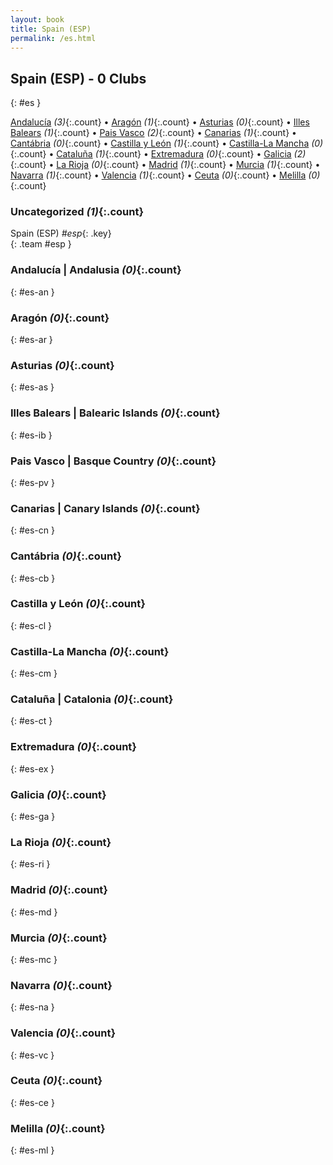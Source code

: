 ```yaml
---
layout: book
title: Spain (ESP)
permalink: /es.html
---
```


## Spain (ESP) - 0 Clubs
{: #es }






[Andalucía](#es-an) _(3)_{:.count} • [Aragón](#es-ar) _(1)_{:.count} • [Asturias](#es-as) _(0)_{:.count} • [Illes Balears](#es-ib) _(1)_{:.count} • [Pais Vasco](#es-pv) _(2)_{:.count} • [Canarias](#es-cn) _(1)_{:.count} • [Cantábria](#es-cb) _(0)_{:.count} • [Castilla y León](#es-cl) _(1)_{:.count} • [Castilla-La Mancha](#es-cm) _(0)_{:.count} • [Cataluña](#es-ct) _(1)_{:.count} • [Extremadura](#es-ex) _(0)_{:.count} • [Galicia](#es-ga) _(2)_{:.count} • [La Rioja](#es-ri) _(0)_{:.count} • [Madrid](#es-md) _(1)_{:.count} • [Murcia](#es-mc) _(1)_{:.count} • [Navarra](#es-na) _(1)_{:.count} • [Valencia](#es-vc) _(1)_{:.count} • [Ceuta](#es-ce) _(0)_{:.count} • [Melilla](#es-ml) _(0)_{:.count}


### Uncategorized _(1)_{:.count}

Spain  (ESP)  _#esp_{: .key} <br>
{: .team #esp }



### Andalucía | Andalusia _(0)_{:.count}
{: #es-an }





<div class='columns300' markdown='1'>


</div>



### Aragón _(0)_{:.count}
{: #es-ar }





<div class='columns300' markdown='1'>


</div>



### Asturias _(0)_{:.count}
{: #es-as }





<div class='columns300' markdown='1'>


</div>



### Illes Balears | Balearic Islands _(0)_{:.count}
{: #es-ib }





<div class='columns300' markdown='1'>


</div>



### Pais Vasco | Basque Country _(0)_{:.count}
{: #es-pv }





<div class='columns300' markdown='1'>


</div>



### Canarias | Canary Islands _(0)_{:.count}
{: #es-cn }





<div class='columns300' markdown='1'>


</div>



### Cantábria _(0)_{:.count}
{: #es-cb }





<div class='columns300' markdown='1'>


</div>



### Castilla y León _(0)_{:.count}
{: #es-cl }





<div class='columns300' markdown='1'>


</div>



### Castilla-La Mancha _(0)_{:.count}
{: #es-cm }





<div class='columns300' markdown='1'>


</div>



### Cataluña | Catalonia _(0)_{:.count}
{: #es-ct }





<div class='columns300' markdown='1'>


</div>



### Extremadura _(0)_{:.count}
{: #es-ex }





<div class='columns300' markdown='1'>


</div>



### Galicia _(0)_{:.count}
{: #es-ga }





<div class='columns300' markdown='1'>


</div>



### La Rioja _(0)_{:.count}
{: #es-ri }





<div class='columns300' markdown='1'>


</div>



### Madrid _(0)_{:.count}
{: #es-md }





<div class='columns300' markdown='1'>


</div>



### Murcia _(0)_{:.count}
{: #es-mc }





<div class='columns300' markdown='1'>


</div>



### Navarra _(0)_{:.count}
{: #es-na }





<div class='columns300' markdown='1'>


</div>



### Valencia _(0)_{:.count}
{: #es-vc }





<div class='columns300' markdown='1'>


</div>



### Ceuta _(0)_{:.count}
{: #es-ce }





<div class='columns300' markdown='1'>


</div>



### Melilla _(0)_{:.count}
{: #es-ml }





<div class='columns300' markdown='1'>


</div>


 
